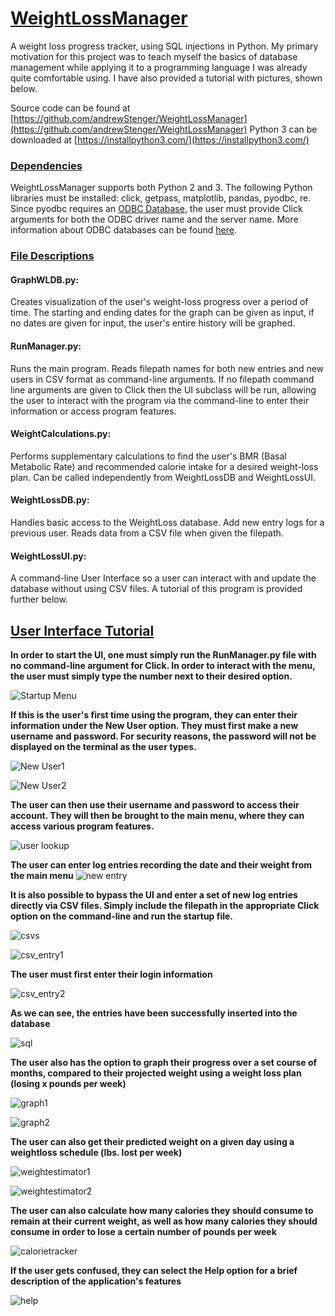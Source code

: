 # <ins>WeightLossManager</ins>
A weight loss progress tracker, using SQL injections in Python. My primary motivation for this project was to teach myself the basics of database management while applying it to a programming language I was already quite comfortable using. I have also provided a tutorial with pictures, shown below.

Source code can be found at [https://github.com/andrewStenger/WeightLossManager](https://github.com/andrewStenger/WeightLossManager)
Python 3 can be downloaded at [https://installpython3.com/](https://installpython3.com/)

### <ins> Dependencies </ins>
WeightLossManager supports both Python 2 and 3.
The following Python libraries must be installed:  click, getpass, matplotlib, pandas, pyodbc, re.
Since pyodbc requires an [ODBC Database](https://en.wikipedia.org/wiki/Open_Database_Connectivity), the user must provide Click arguments for both the ODBC driver name and the server name.
More information about ODBC databases can be found [here](https://docs.microsoft.com/en-us/sql/odbc/microsoft-open-database-connectivity-odbc?view=sql-server-ver15).

### <ins>File Descriptions</ins>

#### GraphWLDB.py:
Creates visualization of the user's weight-loss progress over a period of time. The starting and ending dates for the graph can be given as input, if no dates are given for input, the user's entire history will be graphed.

#### RunManager.py:
Runs the main program. Reads filepath names for both new entries and new users in CSV format as command-line arguments. If no filepath command line arguments are given to Click then the UI subclass will be run, allowing the user to interact with the program via the command-line to enter their information or access program features.

#### WeightCalculations.py:
Performs supplementary calculations to find the user's BMR (Basal Metabolic Rate) and recommended calorie intake for a desired weight-loss plan. Can be called independently from WeightLossDB and WeightLossUI.

#### WeightLossDB.py:
Handles basic access to the WeightLoss database. Add new entry logs for a previous user. Reads data from a CSV file when given the filepath.

#### WeightLossUI.py:
A command-line User Interface so a user can interact with and update the database without using CSV files. A tutorial of this program is provided further below.



## <ins>User Interface Tutorial</ins>
**In order to start the UI, one must simply run the RunManager.py file with no command-line argument for Click. In order to interact with the menu, the user must simply type the number next to their desired option.**

![Startup Menu](/images/startupImage.png)

**If this is the user's first time using the program, they can enter their information under the New User option. They must first make a new username and password. For security reasons, the password will not be displayed on the terminal as the user types.**


![New User1](/images/newuserImage1.png)

![New User2](/images/newuserImage2.png)

**The user can then use their username and password to access their account. They will then be brought to the main menu, where they can access various program features.**

![user lookup](/images/userLookupImage.png)

**The user can enter log entries recording the date and their weight from the main menu**
![new entry](/images/newentryImage.png)

**It is also possible to bypass the UI and enter a set of new log entries directly via CSV files. Simply include the filepath in the appropriate Click option on the command-line and run the startup file.**

![csvs](/images/csvImage.png)

![csv_entry1](/images/csventryImage1.png)

**The user must first enter their login information**

![csv_entry2](/images/csventryImage2.png)

**As we can see, the entries have been successfully inserted into the database**

![sql](images/tableImage.png)

**The user also has the option to graph their progress over a set course of months, compared to their projected weight using a weight loss plan (losing x pounds per week)**

![graph1](/images/graphImage1.png)

![graph2](/images/graphImage2.png)

**The user can also get their predicted weight on a given day using a weightloss schedule (lbs. lost per week)**

![weightestimator1](/images/weightestimatorImage1.png)

![weightestimator2](/images/weightestimatorImage2.png)

**The user can also calculate how many calories they should consume to remain at their current weight, as well as how many calories they should consume in order to lose a certain number of pounds per week**

![calorietracker](/images/calorietrackerImage.png)

**If the user gets confused, they can select the Help option for a brief description of the application's features**

![help](/images/helpImage.png)

